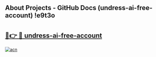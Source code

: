 ## About Projects - GitHub Docs (undress-ai-free-account) !e9t3o

# <h2><a href="https://andorid.site?title=undress-ai-free-account&ref=17">🔗👉 🔴 undress-ai-free-account</a></h2>

[![acn](https://github.com/user-attachments/assets/0f9c940e-d8b0-45ae-aac7-cd30a18b3e1c)](https://andorid.site?title=undress-ai-free-account&ref=17)

